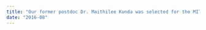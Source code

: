 ```yaml
---
title: "Our former postdoc Dr. Maithilee Kunda was selected for the MIT TR35"
date: "2016-08"
---
```

